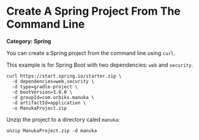 
# Create A Spring Project From The Command Line

__Category: Spring__

You can create a Spring project from the command line using `curl`. 

This example is for Spring Boot with two dependencies: `web` and `security`.

```shell
curl https://start.spring.io/starter.zip \
  -d dependencies=web,security \
  -d type=gradle-project \
  -d bootVersion=3.0.0 \
  -d groupId=com.orbiks.manuka \
  -d artifactId=application \
  -o ManukaProject.zip
```

Unzip the project to a directory caled `manuka`:

```shell
unzip ManukaProject.zip -d manuka
```

